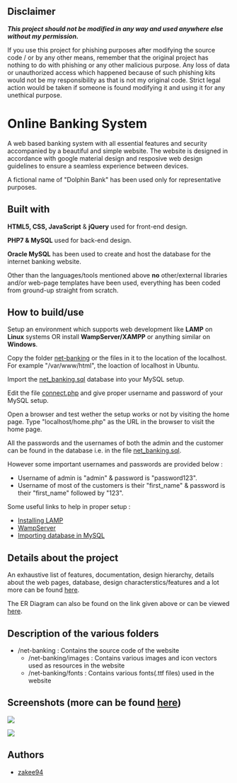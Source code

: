 ## Disclaimer
<b><i>This project should not be modified in any way and used anywhere else without my permission.</b></i>

If you use this project for phishing purposes after modifying the source code / or by any other means, remember that the original project has nothing to do with phishing or any other malicious purpose. Any loss of data or unauthorized access which happened because of such phishing kits would not be my responsibility as that is not my original code. Strict legal action would be taken if someone is found modifying it and using it for any unethical purpose.

# Online Banking System
A web based banking system with all essential features and security accompanied by a beautiful and simple website. The website is designed in accordance with google material design and resposive web design guidelines to ensure a seamless experience between devices.

A fictional name of "Dolphin Bank" has been used only for representative purposes.

## Built with
<b>HTML5, CSS, JavaScript</b> & <b>jQuery</b> used for front-end design.


<b>PHP7 & MySQL</b> used for back-end design.


<b>Oracle MySQL</b> has been used to create and host the database for the
internet banking website.


Other than the languages/tools mentioned above <b>no</b> other/external
libraries and/or web-page templates have been used, everything has been
coded from ground-up straight from scratch.

## How to build/use
Setup an environment which supports web development like <b>LAMP</b> on <b>Linux</b> systems OR install <b>WampServer/XAMPP</b> or anything similar on <b>Windows</b>.

Copy the folder [net-banking](https://github.com/zakee94/online-banking-system/tree/master/net-banking) or the files in it to the location of the localhost. For example "/var/www/html", the loaction of localhost in Ubuntu.

Import the [net_banking.sql](https://github.com/zakee94/online-banking-system/blob/master/net_banking.sql) database into your MySQL setup.

Edit the file [connect.php](https://github.com/zakee94/online-banking-system/blob/master/net-banking/connect.php) and give proper username and password of your MySQL setup.

Open a browser and test wether the setup works or not by visiting the home page. Type "localhost/home.php" as the URL in the browser to visit the home page.

All the passwords and the usernames of both the admin and the customer can be found in the database i.e. in the file [net_banking.sql](https://github.com/zakee94/online-banking-system/blob/master/net_banking.sql).

However some important usernames and passwords are provided below :
* Username of admin is "admin" & password is "password123".
* Username of most of the customers is their "first_name" & password is their "first_name" followed by "123".

Some useful links to help in proper setup :
* [Installing LAMP](https://www.digitalocean.com/community/tutorials/how-to-install-linux-apache-mysql-php-lamp-stack-on-ubuntu-14-04)
* [WampServer](http://www.wampserver.com/en/)
* [Importing database in MySQL](https://www.digitalocean.com/community/tutorials/how-to-import-and-export-databases-and-reset-a-root-password-in-mysql)

## Details about the project
An exhaustive list of features, documentation, design hierarchy, details about the web pages, database, design characterstics/features and a lot more can be found [here](https://drive.google.com/open?id=1Px2shjcmyLUv7-u5wp93HvKT_zvw-Pmk).

The ER Diagram can also be found on the link given above or can be viewed [here](https://drive.google.com/open?id=1Tn2fBR9IjLP8dlv6svrc4aEvryrYcI3G).

## Description of the various folders
- /net-banking : Contains the source code of the website
    - /net-banking/images : Contains various images and icon vectors used as resources in the website
    - /net-banking/fonts : Contains various fonts(.ttf files) used in the website

## Screenshots (more can be found [here](https://drive.google.com/open?id=1bLLNyEiVGoWgHDfOehGooYSAZUNtj85F))
![](https://drive.google.com/uc?id=1XAImOcjlkVbGv3OVcLtfZJKIG4jIh9D_)

![](https://drive.google.com/uc?id=1wPAlZ-QhjwOJMP4L7Bi7kEGbmcLS3Qaa)

## Authors
* [zakee94](https://github.com/zakee94/)
